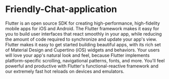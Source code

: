 # Friendly-Chat-application
Flutter is an open source SDK for creating high-performance, high-fidelity mobile apps for iOS and Android. The Flutter framework makes it easy for you to build user interfaces that react smoothly in your app, while reducing the amount of code required to synchronize and update your app's view.  Flutter makes it easy to get started building beautiful apps, with its rich set of Material Design and Cupertino (iOS) widgets and behaviors. Your users will love your app's natural look and feel, because Flutter implements platform-specific scrolling, navigational patterns, fonts, and more. You'll feel powerful and productive with Flutter's functional-reactive framework and our extremely fast hot reloads on devices and emulators.
